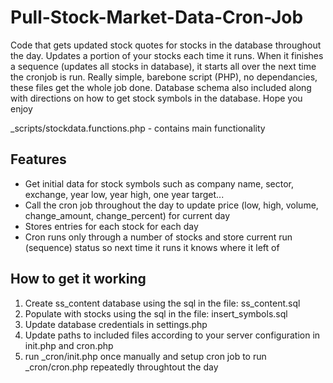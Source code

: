 Pull-Stock-Market-Data-Cron-Job
===============================

Code that gets updated stock quotes for stocks in the database throughout the day. Updates a portion of your stocks each time it runs. When it finishes a sequence (updates all stocks in database), it starts all over the next time the cronjob is run. Really simple, barebone script (PHP), no dependancies, these files get the whole job done. Database schema also included along with directions on how to get stock symbols in the database. Hope you enjoy

_scripts/stockdata.functions.php - contains main functionality

Features
--------
* Get initial data for stock symbols such as company name, sector, exchange, year low, year high, one year target...
* Call the cron job throughout the day to update price (low, high, volume, change_amount, change_percent) for current day
* Stores entries for each stock for each day
* Cron runs only through a number of stocks and store current run (sequence) status so next time it runs it knows where it left of


How to get it working
---------------------
1. Create ss_content database using the sql in the file: ss_content.sql
2. Populate with stocks using the sql in the file: insert_symbols.sql
3. Update database credentials in settings.php
4. Update paths to included files according to your server configuration in init.php and cron.php
5. run _cron/init.php once manually and setup cron job to run _cron/cron.php repeatedly throughtout the day